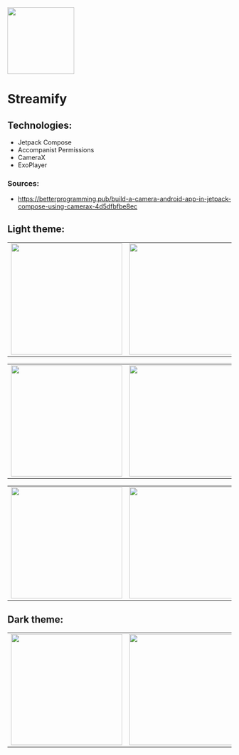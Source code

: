 <img src="https://user-images.githubusercontent.com/93789076/234590192-c84fa707-b7d1-47ba-92fc-3aed76e00c84.png" width="150">

# Streamify

## Technologies:

- Jetpack Compose
- Accompanist Permissions
- CameraX
- ExoPlayer

### Sources:

- https://betterprogramming.pub/build-a-camera-android-app-in-jetpack-compose-using-camerax-4d5dfbfbe8ec

## Light theme:
|          |             |                |       |
| :---:    |    :----:   |          :---: | :---: |
| <img src="https://user-images.githubusercontent.com/93789076/234599710-97c5018e-2ed3-466c-9344-ec45a69c48b1.jpg" width="250"> | <img src="https://user-images.githubusercontent.com/93789076/234599851-d20747d7-39dc-4e55-bcec-c9bca920d7d3.jpg" width="250"> | <img src="https://user-images.githubusercontent.com/93789076/234599946-07785987-e1c9-4da1-9a67-93166f1accb5.jpg" width="250"> | <img src="https://user-images.githubusercontent.com/93789076/234600036-d070e203-b2a7-48ce-a734-3f2e2e80348f.jpg" width="250"> |

|          |             |                |       |
| :---:    |    :----:   |          :---: | :---: |
| <img src="https://user-images.githubusercontent.com/93789076/234602785-68413e09-379c-4ff4-ab08-58c64596968b.jpg" width="250"> | <img src="https://user-images.githubusercontent.com/93789076/234603094-94c1f66c-98f9-45cf-822a-1b1faddc958d.jpg" width="250"> | <img src="https://user-images.githubusercontent.com/93789076/234603276-d4cbefef-9e27-4ae5-a134-6f1e24fe0e0b.jpg" width="250"> | <img src="https://user-images.githubusercontent.com/93789076/234603437-13f8f4e3-ce29-44ab-a1c1-238363a61512.jpg" width="250"> |

|          |             |                |       |
| :---:    |    :----:   |          :---: | :---: |
| <img src="https://user-images.githubusercontent.com/93789076/234603763-8c6d8382-41ee-43b8-9963-52e9877b90ed.jpg" width="250"> | <img src="https://user-images.githubusercontent.com/93789076/234603897-b2c8d81c-1735-49d0-875c-663e37fa4386.jpg" width="250"> | <img src="https://user-images.githubusercontent.com/93789076/234604055-a3a881eb-adca-4459-8e7b-66cb2c801232.jpg" width="250"> | <img src="https://user-images.githubusercontent.com/93789076/234604491-c8efc1cc-e097-4d39-ae02-0a5637f2cd59.jpg" width="250"> |

## Dark theme:
|          |             |                |       |
| :---:    |    :----:   |          :---: | :---: |
| <img src="https://user-images.githubusercontent.com/93789076/234604723-b5b25ddb-0121-41de-b280-fc3dcdd212c0.jpg" width="250"> | <img src="https://user-images.githubusercontent.com/93789076/234604805-83aeb1aa-21d2-4284-b573-1504a09f14e6.jpg" width="250"> | <img src="https://user-images.githubusercontent.com/93789076/234604891-489e96ed-827b-4a43-a04d-f8bc0969162a.jpg" width="250"> | <img src="https://user-images.githubusercontent.com/93789076/234605086-c4652ba2-9b4c-44e5-ad18-89371c778ec4.jpg" width="250"> |
